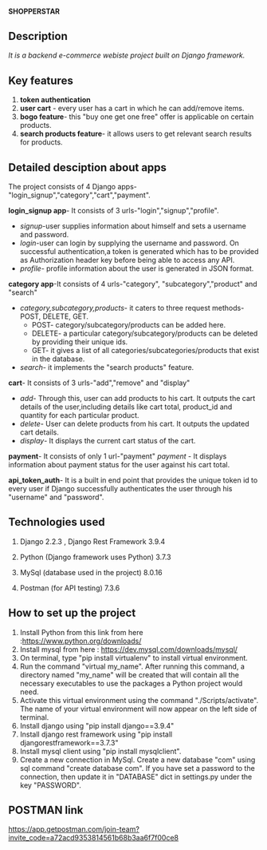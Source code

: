 
#### SHOPPERSTAR


## Description
*It is a backend e-commerce webiste project built on Django framework.*


## Key features

1. **token authentication**
1. **user cart** - every user has a cart in which he can add/remove items. 
1. **bogo feature**- this "buy one get one free" offer is applicable on certain products. 
1. **search products feature**- it allows users to get relevant search results for products. 


## Detailed desciption about apps

The project consists of 4 Django apps-"login_signup","category","cart","payment".

 **login_signup app**- It consists of 3 urls-"login","signup","profile".
 * *signup*-user supplies information about himself and sets a username and password.
 * *login*-user can login by supplying the username and password. On successful authentication,a token is generated                                which has to be provided as Authorization header key before being able to access any API. 
 * *profile*- profile information about the user is generated in JSON format. 
                    
 **category app**-It consists of 4 urls-"category", "subcategory","product" and "search"
 * *category,subcategory,products*- it caters to three request methods-POST, DELETE, GET.
   * POST- category/subcategory/products can be added here.
   * DELETE- a particular category/subcategory/products can be deleted by providing their unique ids.
   * GET- it gives a list of all categories/subcategories/products that exist in the database.
 * *search*- it implements the "search products" feature.
                  
**cart**- It consists of 3 urls-"add","remove" and "display"
* *add*- Through this, user can add products to his cart. It outputs the cart details of the user,including details                         like cart total, product_id and quantity for each particular product.
* *delete*- User can delete products from his cart. It outputs the updated cart details.
* *display*- It displays the current cart status of the cart.
                    
**payment**- It consists of only 1 url-"payment" 
 *payment* - It displays information about payment status for the user against his cart total.
                    
**api_token_auth**- It is a built in end point that provides the unique token id to every user if Django successfully authenticates the user through his "username" and "password".


## Technologies used

1. Django 2.2.3 , Django Rest Framework 3.9.4
                   
1. Python (Django framework uses Python) 3.7.3
                   
1. MySql (database used in the project) 8.0.16
                   
1. Postman (for API testing) 7.3.6


## How to set up the project

1. Install Python from this link from here :https://www.python.org/downloads/
1. Install mysql from here : https://dev.mysql.com/downloads/mysql/
1. On terminal, type "pip install virtualenv" to install virtual environment.
1. Run the command "virtual my_name". After running this command, a directory named "my_name" will be created that will contain all the necessary executables to use the packages a Python project would need.
1. Activate this virtual environment using the command "./Scripts/activate". The name of your virtual environment will now appear on the left side of terminal. 
1. Install django using "pip install django==3.9.4"
1. Install django rest framework using "pip install djangorestframework==3.7.3"
1. Install mysql client using "pip install mysqlclient".
1. Create a new connection in MySql. Create a new database "com" using sql command "create database com". 
If you have set a password to the connection, then update it in "DATABASE" dict in settings.py under the key "PASSWORD".


## POSTMAN link
https://app.getpostman.com/join-team?invite_code=a72acd9353814561b68b3aa6f7f00ce8







